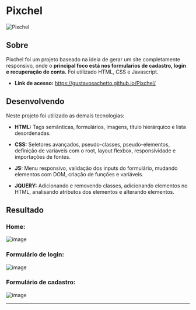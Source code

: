 # Pixchel
![Pixchel](https://github.com/user-attachments/assets/a20d572f-e199-4177-a83e-99ab1035d13d)

## Sobre
Pixchel foi um projeto baseado na ideia de gerar um site completamente responsivo, onde o __principal foco está nos formularios de cadastro, login e recuperação de conta.__ Foi utilizado HTML, CSS e Javascript.

* __Link de acesso:__ https://gustavosachetto.github.io/Pixchel/

## Desenvolvendo
Neste projeto foi utilizado as demais tecnologias:

* __HTML:__ Tags semânticas, formulários, imagens, título hierárquico e lista desordenadas.

* __CSS:__ Seletores avançados, pseudo-classes, pseudo-elementos, definição de variaveis com o root, layout flexbox, responsividade e importações de fontes.

* __JS:__ Menu responsivo, validação dos inputs do formulário, mudando elementos com DOM, criação de funções e variáveis.

* __JQUERY:__ Adicionando e removendo classes, adicionando elementos no HTML, analisando atributos dos elementos e alterando elementos.

## Resultado

### Home:
![image](https://github.com/user-attachments/assets/27d76532-d10f-41ae-8cf5-48b1a984add9)

### Formulário de login:
![image](https://github.com/user-attachments/assets/a34cef5c-9fab-42b2-835a-29ea194ec049)

### Formulário de cadastro:
![image](https://github.com/user-attachments/assets/533eccd5-885b-42a5-904c-22df1bc4b69a)

**************
